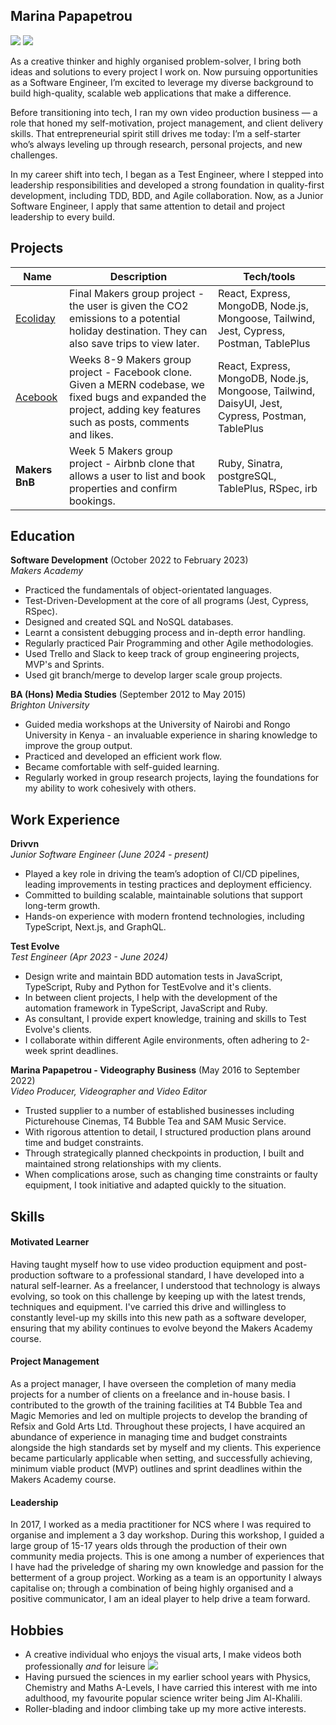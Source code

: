 ## Marina Papapetrou

<a href="https://www.linkedin.com/in/marina-papapetrou-59644010b/"><img src="https://img.shields.io/badge/LinkedIn-0077B5?style=for-the-badge&logo=linkedin&logoColor=white"></a>
<a href="https://www.codewars.com/users/Marinapapap"><img src="https://img.shields.io/badge/Codewars-a83232?style=for-the-badge&logo=codewars&logoColor=white"></a>

As a creative thinker and highly organised problem-solver, I bring both ideas and solutions to every project I work on. Now pursuing opportunities as a Software Engineer, I’m excited to leverage my diverse background to build high-quality, scalable web applications that make a difference.

Before transitioning into tech, I ran my own video production business — a role that honed my self-motivation, project management, and client delivery skills. That entrepreneurial spirit still drives me today: I’m a self-starter who’s always leveling up through research, personal projects, and new challenges.

In my career shift into tech, I began as a Test Engineer, where I stepped into leadership responsibilities and developed a strong foundation in quality-first development, including TDD, BDD, and Agile collaboration. Now, as a Junior Software Engineer, I apply that same attention to detail and project leadership to every build.

## Projects

| Name                         | Description                               | Tech/tools                                     |
| ---------------------------- | ----------------------------------------- | ---------------------------------------------- |
| <a href="https://github.com/marinapapap/Ecoliday">Ecoliday</a> | Final Makers group project - the user is given the CO2 emissions to a potential holiday destination. They can also save trips to view later. | React, Express, MongoDB, Node.js, Mongoose, Tailwind, Jest, Cypress, Postman, TablePlus|                                          
| <a href="https://github.com/marinapapap/acebook-mern-mineshaft">Acebook</a> | Weeks 8-9 Makers group project - Facebook clone. Given a MERN codebase, we fixed bugs and expanded the project, adding key features such as posts, comments and likes. | React, Express, MongoDB, Node.js, Mongoose, Tailwind, DaisyUI, Jest, Cypress, Postman, TablePlus|
| **Makers BnB** | Week 5 Makers group project - Airbnb clone that allows a user to list and book properties and confirm bookings. | Ruby, Sinatra, postgreSQL, TablePlus, RSpec, irb |

## Education

**Software Development** (October 2022 to February 2023) <br>
_Makers Academy_ 

- Practiced the fundamentals of object-orientated languages.
- Test-Driven-Development at the core of all programs (Jest, Cypress, RSpec).
- Designed and created SQL and NoSQL databases.
- Learnt a consistent debugging process and in-depth error handling.
- Regularly practiced Pair Programming and other Agile methodologies.
- Used Trello and Slack to keep track of group engineering projects, MVP's and Sprints.
- Used git branch/merge to develop larger scale group projects.

**BA (Hons) Media Studies** (September 2012 to May 2015) <br>
_Brighton University_

- Guided media workshops at the University of Nairobi and Rongo University in Kenya - an invaluable experience in sharing knowledge to improve the group output.
- Practiced and developed an efficient work flow.
- Became comfortable with self-guided learning.
- Regularly worked in group research projects, laying the foundations for my ability to work cohesively with others.

## Work Experience

**Drivvn** <br>
_Junior Software Engineer (June 2024 - present)_

- Played a key role in driving the team’s adoption of CI/CD pipelines, leading improvements in testing practices and deployment efficiency.
- Committed to building scalable, maintainable solutions that support long-term growth.
- Hands-on experience with modern frontend technologies, including TypeScript, Next.js, and GraphQL.

**Test Evolve** <br>
_Test Engineer (Apr 2023 - June 2024)_

- Design write and maintain BDD automation tests in JavaScript, TypeScript, Ruby and Python for TestEvolve and it's clients.
- In between client projects, I help with the development of the automation framework in TypeScript, JavaScript and Ruby.
- As consultant, I provide expert knowledge, training and skills to Test Evolve's clients.
- I collaborate within different Agile environments, often adhering to 2-week sprint deadlines.

**Marina Papapetrou - Videography Business** (May 2016 to September 2022) <br>
_Video Producer, Videographer and Video Editor_

- Trusted supplier to a number of established businesses including Picturehouse Cinemas, T4 Bubble Tea and SAM Music Service.
- With rigorous attention to detail, I structured production plans around time and budget constraints.
- Through strategically planned checkpoints in production, I built and maintained strong relationships with my clients.
- When complications arose, such as changing time constraints or faulty equipment, I took initiative and adapted quickly to the situation.

## Skills

#### Motivated Learner

Having taught myself how to use video production equipment and post-production software to a professional standard, I have developed into a natural self-learner. As a freelancer, I understood that technology is always evolving, so took on this challenge by keeping up with the latest trends, techniques and equipment. I've carried this drive and willingless to constantly level-up my skills into this new path as a software developer, ensuring that my ability continues to evolve beyond the Makers Academy course.

#### Project Management

As a project manager, I have overseen the completion of many media projects for a number of clients on a freelance and in-house basis. I contributed to the growth of the training facilities at T4 Bubble Tea and Magic Memories and led on multiple projects to develop the branding of Refsix and Gold Arts Ltd. Throughout these projects, I have acquired an abundance of experience in managing time and budget constraints alongside the high standards set by myself and my clients. This experience became particularly applicable when setting, and successfully achieving, minimum viable product (MVP) outlines and sprint deadlines within the Makers Academy course. 

#### Leadership

In 2017, I worked as a media practitioner for NCS where I was required to organise and implement a 3 day workshop. During this workshop, I guided a large group of 15-17 years olds through the production of their own community media projects. This is one among a number of experiences that I have had the priveledge of sharing my own knowledge and passion for the betterment of a group project. Working as a team is an opportunity I always capitalise on; through a combination of being highly organised and a positive communicator, I am an ideal player to help drive a team forward.

## Hobbies

- A creative individual who enjoys the visual arts, I make videos both professionally _and_ for leisure <a href="https://www.linkedin.com/in/marina-papapetrou-59644010b/"><img src="https://img.shields.io/static/v1?label=Instagram&message=@marinapapap&color=E4405F"></a>
- Having pursued the sciences in my earlier school years with Physics, Chemistry and Maths A-Levels, I have carried this interest with me into adulthood, my favourite popular science writer being Jim Al-Khalili.
- Roller-blading and indoor climbing take up my more active interests.
